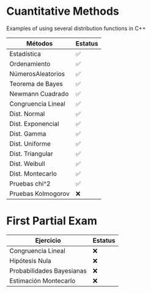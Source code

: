 # Cuantitative Methods
Examples of using several distribution functions in C++

| Métodos            	| Estatus 	|
|--------------------	|---------	|
| Estadística        	| ✅       	|
| Ordenamiento       	| ✅       	|
| NúmerosAleatorios  	| ✅       	|
| Teorema de Bayes   	| ✅       	|
| Newmann Cuadrado   	| ✅       	|
| Congruencia Lineal 	| ✅       	|
| Dist. Normal       	| ✅       	|
| Dist. Exponencial     | ✅       	|
| Dist. Gamma        	| ✅       	|
| Dist. Uniforme     	| ✅       	|
| Dist. Triangular   	| ✅       	|
| Dist. Weibull      	| ✅       	|
| Dist. Montecarlo   	| ✅       	|
| Pruebas chi^2      	| ✅       	|
| Pruebas Kolmogorov 	| ❌       	|

# First Partial Exam
| Ejercicio | Estatus |
| --------- | ------- |
| Congruencia Lineal | ❌ |
| Hipótesis Nula | ❌ |
| Probabilidades Bayesianas | ❌ | 
| Estimación Montecarlo | ❌ |

